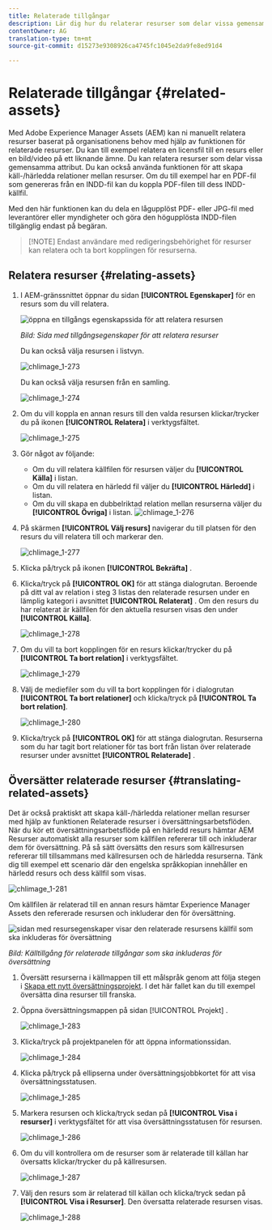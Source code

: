 ```yaml
---
title: Relaterade tillgångar
description: Lär dig hur du relaterar resurser som delar vissa gemensamma attribut. Du kan också använda funktionen för att skapa käll-/härledda relationer mellan resurser.
contentOwner: AG
translation-type: tm+mt
source-git-commit: d15273e9308926ca4745fc1045e2da9fe8ed91d4

---
```



# Relaterade tillgångar {#related-assets}

Med Adobe Experience Manager Assets (AEM) kan ni manuellt relatera resurser baserat på organisationens behov med hjälp av funktionen för relaterade resurser. Du kan till exempel relatera en licensfil till en resurs eller en bild/video på ett liknande ämne. Du kan relatera resurser som delar vissa gemensamma attribut. Du kan också använda funktionen för att skapa käll-/härledda relationer mellan resurser. Om du till exempel har en PDF-fil som genereras från en INDD-fil kan du koppla PDF-filen till dess INDD-källfil.

Med den här funktionen kan du dela en lågupplöst PDF- eller JPG-fil med leverantörer eller myndigheter och göra den högupplösta INDD-filen tillgänglig endast på begäran.

>[!NOTE] Endast användare med redigeringsbehörighet för resurser kan relatera och ta bort kopplingen för resurserna.
>

## Relatera resurser {#relating-assets}

1. I AEM-gränssnittet öppnar du sidan **[!UICONTROL Egenskaper]** för en resurs som du vill relatera.

   ![öppna en tillgångs egenskapssida för att relatera resursen](assets/asset-properties-relate-assets.png)

   *Bild: Sida med tillgångsegenskaper för att relatera resurser*

   Du kan också välja resursen i listvyn.

   ![chlimage_1-273](assets/chlimage_1-273.png)

   Du kan också välja resursen från en samling.

   ![chlimage_1-274](assets/chlimage_1-274.png)

1. Om du vill koppla en annan resurs till den valda resursen klickar/trycker du på ikonen **[!UICONTROL Relatera]** i verktygsfältet.

   ![chlimage_1-275](assets/chlimage_1-275.png)

1. Gör något av följande:

   * Om du vill relatera källfilen för resursen väljer du **[!UICONTROL Källa]** i listan.
   * Om du vill relatera en härledd fil väljer du **[!UICONTROL Härledd]** i listan.
   * Om du vill skapa en dubbelriktad relation mellan resurserna väljer du **[!UICONTROL Övriga]** i listan.
   ![chlimage_1-276](assets/chlimage_1-276.png)

1. På skärmen **[!UICONTROL Välj resurs]** navigerar du till platsen för den resurs du vill relatera till och markerar den.

   ![chlimage_1-277](assets/chlimage_1-277.png)

1. Klicka på/tryck på ikonen **[!UICONTROL Bekräfta]** .
1. Klicka/tryck på **[!UICONTROL OK]** för att stänga dialogrutan. Beroende på ditt val av relation i steg 3 listas den relaterade resursen under en lämplig kategori i avsnittet **[!UICONTROL Relaterat]** . Om den resurs du har relaterat är källfilen för den aktuella resursen visas den under **[!UICONTROL Källa]**.

   ![chlimage_1-278](assets/chlimage_1-278.png)

1. Om du vill ta bort kopplingen för en resurs klickar/trycker du på **[!UICONTROL Ta bort relation]** i verktygsfältet.

   ![chlimage_1-279](assets/chlimage_1-279.png)

1. Välj de mediefiler som du vill ta bort kopplingen för i dialogrutan **[!UICONTROL Ta bort relationer]** och klicka/tryck på **[!UICONTROL Ta bort relation]**.

   ![chlimage_1-280](assets/chlimage_1-280.png)

1. Klicka/tryck på **[!UICONTROL OK]** för att stänga dialogrutan. Resurserna som du har tagit bort relationer för tas bort från listan över relaterade resurser under avsnittet **[!UICONTROL Relaterade]** .

## Översätter relaterade resurser {#translating-related-assets}

Det är också praktiskt att skapa käll-/härledda relationer mellan resurser med hjälp av funktionen Relaterade resurser i översättningsarbetsflöden. När du kör ett översättningsarbetsflöde på en härledd resurs hämtar AEM Resurser automatiskt alla resurser som källfilen refererar till och inkluderar dem för översättning. På så sätt översätts den resurs som källresursen refererar till tillsammans med källresursen och de härledda resurserna. Tänk dig till exempel ett scenario där den engelska språkkopian innehåller en härledd resurs och dess källfil som visas.

![chlimage_1-281](assets/chlimage_1-281.png)

Om källfilen är relaterad till en annan resurs hämtar Experience Manager Assets den refererade resursen och inkluderar den för översättning.

![sidan med resursegenskaper visar den relaterade resursens källfil som ska inkluderas för översättning](assets/asset-properties-source-asset.png)

*Bild: Källtillgång för relaterade tillgångar som ska inkluderas för översättning*

1. Översätt resurserna i källmappen till ett målspråk genom att följa stegen i [Skapa ett nytt översättningsprojekt](translation-projects.md#create-a-new-translation-project). I det här fallet kan du till exempel översätta dina resurser till franska.

1. Öppna översättningsmappen på sidan [!UICONTROL Projekt] .

   ![chlimage_1-283](assets/chlimage_1-283.png)

1. Klicka/tryck på projektpanelen för att öppna informationssidan.

   ![chlimage_1-284](assets/chlimage_1-284.png)

1. Klicka på/tryck på ellipserna under översättningsjobbkortet för att visa översättningsstatusen.

   ![chlimage_1-285](assets/chlimage_1-285.png)

1. Markera resursen och klicka/tryck sedan på **[!UICONTROL Visa i resurser]** i verktygsfältet för att visa översättningsstatusen för resursen.

   ![chlimage_1-286](assets/chlimage_1-286.png)

1. Om du vill kontrollera om de resurser som är relaterade till källan har översatts klickar/trycker du på källresursen.

   ![chlimage_1-287](assets/chlimage_1-287.png)

1. Välj den resurs som är relaterad till källan och klicka/tryck sedan på **[!UICONTROL Visa i Resurser]**. Den översatta relaterade resursen visas.

   ![chlimage_1-288](assets/chlimage_1-288.png)
